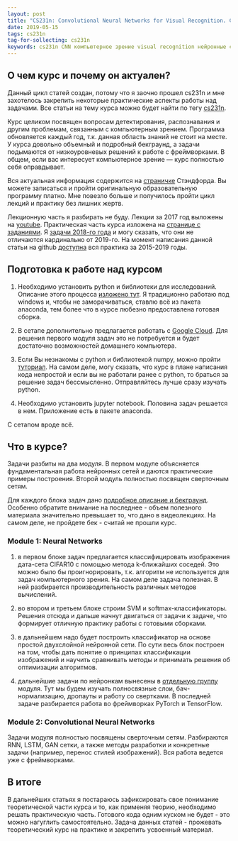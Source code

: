 ```yaml
---
layout: post
title: "CS231n: Convolutional Neural Networks for Visual Recognition. Старт практической части"
date: 2019-05-15
tags: cs231n
tag-for-sollecting: cs231n
keywords: cs231n CNN компьютерное зрение visual recognition нейронные сети deep learning глубокое обучение машинное обучение machine learning data science
---
```


## О чем курс и почему он актуален?

Данный цикл статей создан, потому что я заочно прошел cs231n и мне захотелось закрепить некоторые практические аспекты работы над задачами. Все статьи на тему курса можно будет найти по тегу [cs231n](/tag/cs231n "cs231n").

Курс целиком посвящен вопросам детектирования, распознавания и другим проблемам, связанным с компьютерным зрением. Программа обновляется каждый год, т.к. данная область знаний не стоит на месте. У курса довольно объемный и подробный бекграунд, а задачи подымаются от низкоуровневых решений к работе с фреймворками. В общем, если вас интересует компьютерное зрение — курс полностью себя оправдывает.

Вся актуальная информация содержится на [страничке](http://cs231n.stanford.edu/ "cs231n.stanford") Стэндфорда. Вы можете записаться и пройти оригинальную образовательную программу платно. Мне повезло больше и получилось пройти цикл лекций и практику без лишних жертв.

Лекционную часть я разбирать не буду. Лекции за 2017 год выложены на [youtube](https://www.youtube.com/playlist?list=PL3FW7Lu3i5JvHM8ljYj-zLfQRF3EO8sYv "лекции на youtube"). Практическая часть курса изложена на [странице с заданиями](http://cs231n.github.io/ "cs231n.github.io"). Я [задачи 2018-го года](https://github.com/cs231n/cs231n.github.io/tree/master/assignments/2018 "cs321s задачи 2018-го года") и могу сказать, что они не отличаются кардинально от 2019-го. На момент написания данной статьи на github [доступна](https://github.com/cs231n/cs231n.github.io/tree/master/assignments "cs231n.github.io assignments") вся практика за 2015-2019 годы.

## Подготовка к работе над курсом

1. Необходимо установить python и библиотеки для исследований. Описание этого процесса [изложено тут](http://cs231n.github.io/setup-instructions/ "установка зависимостей"). Я традиционно работаю под windows и, чтобы не заморачиваться, ставлю всё из пакета anaconda, тем более что в курсе любезно предоставлена готовая сборка.

2. В сетапе дополнительно предлагается работать с [Google Cloud](https://github.com/cs231n/gcloud/ "про Google Cloud"). Для решения первого модуля задач это не потребуется и будет достаточно возможностей домашнего компьютера.

3. Если Вы незнакомы с python и библиотекой numpy, можно пройти [туториал](http://cs231n.github.io/python-numpy-tutorial/ "про Numpy"). На самом деле, могу сказать, что курс в плане написания кода непростой и если вы не работали ранее с python, то браться за решение задач бессмысленно. Отправляйтесь лучше сразу изучать python.

4. Необходимо установить jupyter notebook. Половина задач решается в нем. Приложение есть в пакете anaconda.

С сетапом вроде всё.

## Что в курсе?

Задачи разбиты на два модуля. В первом модуле объясняется фундаментальная работа нейронных сетей и даются практические примеры построения. Второй модуль полностью посвящен сверточным сетям.

Для каждого блока задач дано [подробное описание и бекграунд](http://cs231n.github.io/ "весь бекграунд курса"). Особенно обратите внимание на последнее - объем полезного материала значительно превышает то, что дано в видеолекциях. На самом деле, не пройдете бек - считай не прошли курс.

### Module 1: Neural Networks

1. в первом блоке задач предлагается классифицировать изображения дата-сета CIFAR10 с помощью метода k-ближайших соседей. Это можно было бы проигнорировать, т.к. алгоритм не используется для задач компьютерного зрения. На самом деле задача полезная. В ней разбирается производительность различных методов вычислений.

2. во втором и третьем блоке строим SVM и softmax-классификаторы. Решения отсюда и дальше начнут двигаться от задачи к задаче, что формирует отличную практику работы с готовыми сборками.

3. в дальнейшем надо будет построить классификатор на основе простой двухслойной нейронной сети. По сути весь блок построен на том, чтобы дать понятие о принципах классификации изображений и научить сравнивать методы и принимать решения об оптимизации алгоритмов.

4. дальнейшие задачи по нейронкам вынесены в [отдельную группу](http://cs231n.github.io/assignments2019/assignment2/ "задачи по нейронным сетям") модуля. Тут мы будем изучать полносвязные слои, бач-нормализацию, дропауты и работу со свертками. В последней задаче разбирается работа во фреймворках PyTorch и TensorFlow.

### Module 2: Convolutional Neural Networks

Задачи модуля полностью посвящены сверточным сетям. Разбираются RNN, LSTM, GAN сетки, а также методы разработки и конкретные задачи (например, перенос стилей изображений). Вся работа ведется уже с фреймворками.

## В итоге

В дальнейших статьях я постараюсь зафиксировать свое понимание теоретической части курса и то, как применяя теорию, необходимо решать практическую часть. Готового кода одним куском не будет - это можно нагуглить самостоятельно. Задача данных статей - прожевать теоретический курс на практике и закрепить усвоенный материал.